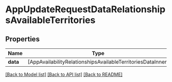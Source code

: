 # AppUpdateRequestDataRelationshipsAvailableTerritories

## Properties
Name | Type | Description | Notes
------------ | ------------- | ------------- | -------------
**data** | [AppAvailabilityRelationshipsAvailableTerritoriesDataInner] |  | [optional] 

[[Back to Model list]](../README.md#documentation-for-models) [[Back to API list]](../README.md#documentation-for-api-endpoints) [[Back to README]](../README.md)


